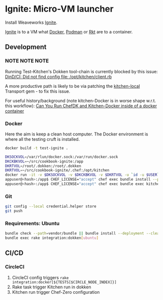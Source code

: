# Ignite: Micro-VM launcher

Install Weaveworks [Ignite](https://ignite.readthedocs.io/en/stable/index.html).

[Ignite](https://ignite.readthedocs.io/en/stable/index.html) is to a VM what [Docker](https://hub.docker.io), [Podman](https://podman.io) or [Rkt](http://coreos.com/rkt) are to a container.

## Development

### NOTE NOTE NOTE

Running Test-Kitchen's Dokken tool-chain is currently blocked by this issue:
[DinD/CI: Did not find config file: /opt/kitchen/client.rb](https://github.com/someara/kitchen-dokken/issues/149)

A more productive path is likely to be via patching the [kitchen-local]()
Transport gem - to fix this issue.

For useful history/background (note kitchen-Docker is in worse shape w.r.t. this 
workflow): [Can You Run ChefDK and Kitchen-Docker inside of a docker container](https://hackernoon.com/can-you-run-chefdk-and-kitchen-docker-inside-of-a-docker-container-10c384571f34)

### Docker

Here the aim is keep a clean host computer.
The Docker environment is where all the testing cruft is installed.

```bash
docker build -t test-ignite .

DKSOCKVOL=/var/rlun/docker.sock:/var/run/docker.sock
DKCKBKVOL=~/src/cookbook-ignite:/app
DKRTVOL=/root/.dokken:/root/.dokken
DKRTVOL=~/src/cookbook-ignite/.chef:/opt/kitchen
docker run -it -v $DKSOCKVOL -v $DKCKBKVOL -v $DKRTVOL -u `id -u $USER`:`id -g $USER` test-ignite bash
appuser@<hash>:/app$ CHEF_LICENSE="accept" chef exec bundle install --path vendor/bundle
appuser@<hash>:/app$ CHEF_LICENSE="accept" chef exec bundle exec kitchen test all
```

### Git

```bash
git config --local credential.helper store
git push
```

### Requirements: Ubuntu


```bash
bundle check --path=vendor/bundle || bundle install --deployment --clean --without production test --jobs=1 --retry=3
bundle exec rake integration:dokken[ubuntu]
```

## CI/CD

### CircleCI

1. CircleCI config triggers `rake integration:docker[${TESTS[$CIRCLE_NODE_INDEX]}]`
1. Rake task trigger Kitchen run in dokken
1. Kitchen run trigger Chef-Zero configuration